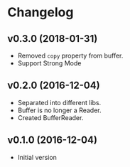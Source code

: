 # Changelog

## v0.3.0 (2018-01-31)

- Removed `copy` property from buffer.
- Support Strong Mode

## v0.2.0 (2016-12-04)

- Separated into different libs.
- Buffer is no longer a Reader.
- Created BufferReader.

## v0.1.0 (2016-12-04)

- Initial version